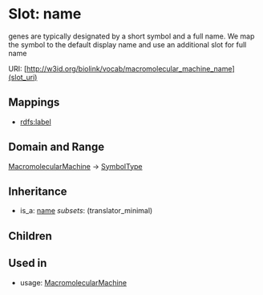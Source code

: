 # Slot: name


genes are typically designated by a short symbol and a full name. We map the symbol to the default display name and use an additional slot for full name

URI: [http://w3id.org/biolink/vocab/macromolecular_machine_name](slot_uri)
## Mappings

 * [rdfs:label](http://purl.obolibrary.org/obo/rdfs_label)
## Domain and Range

[MacromolecularMachine](MacromolecularMachine.md) -> [SymbolType](SymbolType.md)
## Inheritance

 *  is_a: [name](name.md) *subsets*: (translator_minimal)
## Children

## Used in

 *  usage: [MacromolecularMachine](MacromolecularMachine.md)
